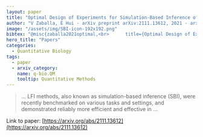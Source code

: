 ```yaml
---
layout: paper
title: "Optimal Design of Experiments for Simulation-Based Inference of Mechanistic Acyclic Biological Networks"
author: "V Zaballa, E Hui - arXiv preprint arXiv:2111.13612, 2021 - arxiv.org"
image: "/assets/img/SBI-icon-192x192.png"
bibtex: "@misc{zaballa2021optimal,<br>      title={Optimal Design of Experiments for Simulation-Based Inference of Mechanistic Acyclic Biological Networks}, <br>      author={Vincent Zaballa and Elliot Hui},<br>      year={2021},<br>      eprint={2111.13612},<br>      archivePrefix={arXiv},<br>      primaryClass={q-bio.QM}<br>}"
hero_title: "Papers"
categories:
  - Quantitative Biology
tags:
  - paper
  - arxiv_category:
    name: q-bio.QM
    tooltip: Quantitative Methods
---
```

>… LFI methods, also known as simulation-based inference (SBI), were recently benchmarked on various tasks and settings, and demonstrated reliably more efficient and effective in …

Link to paper: [https://arxiv.org/abs/2111.13612](https://arxiv.org/abs/2111.13612)


